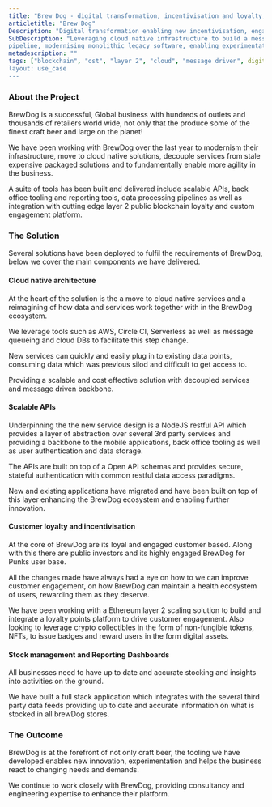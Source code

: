 ```yaml
---
title: "Brew Dog - digital transformation, incentivisation and loyalty, sprinkles of Blockchain"
articletitle: "Brew Dog"
Description: "Digital transformation enabling new incentivisation, engagement and loyalty mechanisms"
SubDescription: "Leveraging cloud native infrastructure to build a message driven data processing 
pipeline, modernising monolithic legacy software, enabling experimentation with new forms of customer engagement and incentivisation"
metadescription: ""
tags: ["blockchain", "ost", "layer 2", "cloud", "message driven", digital transformation", "scaling", "incentivisation", "engagement"]
layout: use_case
---
```


### About the Project

BrewDog is a successful, Global business with hundreds of outlets and thousands of retailers world wide, not only 
that the produce some of the finest craft beer and large on the planet! 

We have been working with BrewDog over the last year to modernism their infrastructure, move to cloud native solutions,
 decouple services from stale expensive packaged solutions and to fundamentally enable more agility in the business.  

A suite of tools has been built and delivered include scalable APIs, back office tooling and reporting tools, data processing 
pipelines as well as integration with cutting edge layer 2 public blockchain loyalty and custom engagement platform. 

### The Solution

Several solutions have been deployed to fulfil the requirements of BrewDog, below we cover the main components we have delivered. 

#### Cloud native architecture

At the heart of the solution is the a move to cloud native services and a reimagining of how data and services work together with in the BrewDog ecosystem.

We leverage tools such as AWS, Circle CI, Serverless as well as message queueing and cloud DBs to facilitate this step change.

New services can quickly and easily plug in to existing data points, consuming data which was previous silod and difficult to get access to.

Providing a scalable and cost effective solution with decoupled services and message driven backbone.  

#### Scalable APIs

Underpinning the the new service design is a NodeJS restful API which provides a layer of abstraction over several 3rd party services and providing a backbone 
to the mobile applications, back office tooling as well as user authentication and data storage. 

The APIs are built on top of a Open API schemas and provides secure, stateful authentication with common restful data access paradigms.

New and existing applications have migrated and have been built on top of this layer enhancing the BrewDog ecosystem and enabling further innovation.

#### Customer loyalty and incentivisation

At the core of BrewDog are its loyal and engaged customer based. Along with this there are public investors and its highly engaged BrewDog for Punks user base. 

All the changes made have always had a eye on how to we can improve customer engagement, on how BrewDog can maintain a health ecosystem of users,
rewarding them as they deserve. 

We have been working with a Ethereum layer 2 scaling solution to build and integrate a loyalty points platform to drive customer engagement. 
Also looking to leverage crypto collectibles in the form of non-fungible tokens, NFTs, to issue badges and reward users in the form digital assets.    

#### Stock management and Reporting Dashboards

All businesses need to have up to date and accurate stocking and insights into activities on the ground. 

We have built a full stack application which integrates with the several third party data feeds providing up to date 
and accurate information on what is stocked in all brewDog stores.

### The Outcome

BrewDog is at the forefront of not only craft beer, the tooling we have developed enables new innovation, experimentation and helps the business 
react to changing needs and demands. 

We continue to work closely with BrewDog, providing consultancy and engineering expertise to enhance their platform. 
